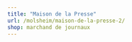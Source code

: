 ```yaml
---
title: "Maison de la Presse"
url: /molsheim/maison-de-la-presse-2/
shop: marchand de journaux
---
```

